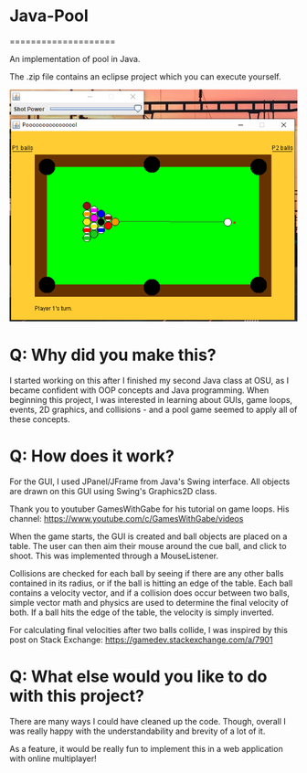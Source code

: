 # Java-Pool
====================

An implementation of pool in Java.

The .zip file contains an eclipse project which you can execute yourself.

![Alt text](https://raw.githubusercontent.com/graham-ryan/Pool/main/Gameplay%20Screenshot.PNG "The game on startup")

# Q: Why did you make this?
I started working on this after I finished my second Java class at OSU, as I became confident with OOP concepts and Java programming. When beginning this project, I was interested in learning about GUIs, game loops, events, 2D graphics, and collisions - and a pool game seemed to apply all of these concepts.

# Q: How does it work?

For the GUI, I used JPanel/JFrame from Java's Swing interface. All objects are drawn on this GUI using Swing's Graphics2D class.

Thank you to youtuber GamesWithGabe for his tutorial on game loops. His channel: https://www.youtube.com/c/GamesWithGabe/videos

When the game starts, the GUI is created and ball objects are placed on a table. The user can then aim their mouse around the cue ball, and click to shoot. This was implemented through a MouseListener.

Collisions are checked for each ball by seeing if there are any other balls contained in its radius, or if the ball is hitting an edge of the table. Each ball contains a velocity vector, and if a collision does occur between two balls, simple vector math and physics are used to determine the final velocity of both. If a ball hits the edge of the table, the velocity is simply inverted.

For calculating final velocities after two balls collide, I was inspired by this post on Stack Exchange: https://gamedev.stackexchange.com/a/7901

# Q: What else would you like to do with this project?
There are many ways I could have cleaned up the code. Though, overall I was really happy with the understandability and brevity of a lot of it.

As a feature, it would be really fun to implement this in a web application with online multiplayer!
